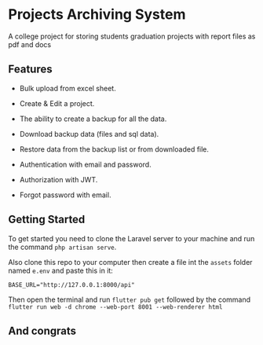 # Projects Archiving System

A college project for storing students graduation projects with report files as pdf and docs

## Features

- Bulk upload from excel sheet.

- Create & Edit a project.

- The ability to create a backup for all the data.

- Download backup data (files and sql data).

- Restore data from the backup list or from downloaded file.

- Authentication with email and password.

- Authorization with JWT.

- Forgot password with email.

## Getting Started

To get started you need to clone the Laravel server to your machine and run the command `php artisan serve`.

Also clone this repo to your computer
then create a file int the `assets` folder named `e.env` and paste this in it:

``` #env
BASE_URL="http://127.0.0.1:8000/api"
```

Then open the terminal and run `flutter pub get` followed by the command `flutter run web -d chrome --web-port 8001 --web-renderer html`

## And congrats
